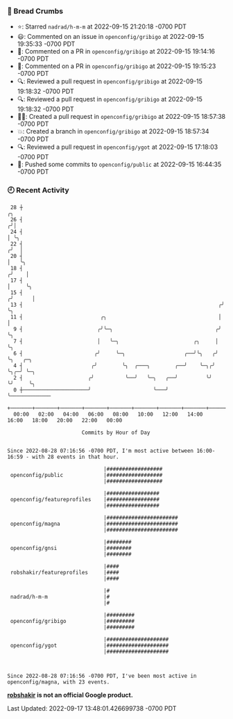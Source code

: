 ### 🍞 Bread Crumbs

 * ⭐️: Starred `nadrad/h-m-m` at 2022-09-15 21:20:18 -0700 PDT
 * 😃: Commented on an issue in `openconfig/gribigo` at 2022-09-15 19:35:33 -0700 PDT
 * 💬: Commented on a PR in  `openconfig/gribigo` at 2022-09-15 19:14:16 -0700 PDT
 * 💬: Commented on a PR in  `openconfig/gribigo` at 2022-09-15 19:15:23 -0700 PDT
 * 🔍: Reviewed a pull request in  `openconfig/gribigo` at 2022-09-15 19:18:32 -0700 PDT
 * 🔍: Reviewed a pull request in  `openconfig/gribigo` at 2022-09-15 19:18:32 -0700 PDT
 * ✍🏼: Created a pull request in `openconfig/gribigo` at 2022-09-15 18:57:38 -0700 PDT
 * 💥: Created a branch in `openconfig/gribigo` at 2022-09-15 18:57:34 -0700 PDT
 * 🔍: Reviewed a pull request in  `openconfig/ygot` at 2022-09-15 17:18:03 -0700 PDT
 * 🚢: Pushed some commits to `openconfig/public` at 2022-09-15 16:44:35 -0700 PDT

### 🕘 Recent Activity
```
 28 ┼                                                                    ╭╮
 26 ┤                                                                   ╭╯│
 24 ┤                                                                   │ ╰╮
 22 ┤                                                                  ╭╯  │
 20 ┤                                                                  │   ╰╮
 18 ┤                                                                 ╭╯    │
 17 ┤                                                                 │     ╰╮
 15 ┤                                                                ╭╯      │
 13 ┤                                                               ╭╯       ╰╮
 11 ┤                         ╭╮                                    │         │
  9 ┤                        ╭╯╰─╮                                 ╭╯         ╰╮
  7 ┤                        │   ╰─╮                        ╭╮     │           ╰╮
  6 ┤                       ╭╯     ╰─╮                   ╭──╯╰╮   ╭╯            ╰╮   ╭─╮
  4 ┤                      ╭╯        ╰╮  ╭───╮        ╭──╯    ╰─╮╭╯              ╰╮╭─╯ ╰─╮
  2 ┤                     ╭╯          ╰──╯   ╰─╮   ╭──╯         ╰╯                ╰╯     ╰╮
  0 ┼─────────────────────╯                    ╰───╯                                      ╰─────────────
    +───────+───────+───────+───────+───────+───────+───────+───────+───────+───────+───────+───────+────
  00:00   02:00   04:00   06:00   08:00   10:00   12:00   14:00   16:00   18:00   20:00   22:00   00:00   

						Commits by Hour of Day


Since 2022-08-28 07:16:56 -0700 PDT, I'm most active between 16:00-16:59 - with 28 events in that hour.

```



```
                               |##################
 openconfig/public             |##################
                               |##################

                               |#################
 openconfig/featureprofiles    |#################
                               |#################

                               |#######################
 openconfig/magna              |#######################
                               |#######################

                               |########
 openconfig/gnsi               |########
                               |########

                               |####
 robshakir/featureprofiles     |####
                               |####

                               |#
 nadrad/h-m-m                  |#
                               |#

                               |#########
 openconfig/gribigo            |#########
                               |#########

                               |####################
 openconfig/ygot               |####################
                               |####################



Since 2022-08-28 07:16:56 -0700 PDT, I've been most active in openconfig/magna, with 23 events.

```
**[robshakir](mailto:robjs@google.com) is not an official Google product.**  


Last Updated: 2022-09-17 13:48:01.426699738 -0700 PDT
